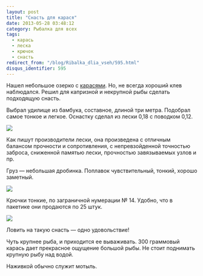 ```yaml
---
layout: post
title: "Снасть для карася"
date: 2013-05-28 03:48:12
category: Рыбалка для всех
tags:
  - карась
  - леска
  - крючок
  - снасть
redirect_from: "/blog/Ribalka_dlia_vseh/595.html"
disqus_identifier: 595
---
```

Нашел небольшое озерко с [карасями][1]. Но, не всегда
хороший клев наблюдался. Решил для капризной и некрупной рыбы сделать
подходящую снасть.

Выбрал удилище из бамбука, составное, длиной три метра. Подобрал самое
тонкое и легкое. Оснастку сделал из лески 0,18 с поводком 0,12.

![](http://fishingguru.ru/uploads/images/00/00/01/2013/05/27/0948e0.jpg)

Как пишут производители лески, она произведена с отличным балансом
прочности и сопротивления, с непревзойденной точностью заброса,
сниженной памятью лески, прочностью завязываемых узлов и пр.

Груз — небольшая дробинка. Поплавок чувствительный, тонкий, хорошо
заметный.

![](http://fishingguru.ru/uploads/images/00/00/01/2013/05/27/6aeabe.jpg)

Крючки тонкие, по заграничной нумерации № 14. Удобно, что в пакетике они
продаются по 25 штук.

![](http://fishingguru.ru/uploads/images/00/00/01/2013/05/27/34425f.jpg)

Ловить на такую снасть — одно удовольствие!

Чуть крупнее рыба, и приходится ее вываживать. 300 граммовый карась дает
прекрасное ощущение большой рыбы. Не стоит поднимать крупную рыбу над
водой.

Наживкой обычно служит мотыль.

[1]: /blog/sapiski_lubitelia/593.html
